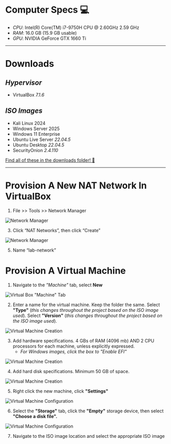 # Computer Specs 💻

*   _CPU_: Intel(R) Core(TM) i7-9750H CPU @ 2.60GHz   2.59 GHz
*   _RAM_: 16.0 GB (15.9 GB usable)
*   _GPU_: NVIDIA GeForce GTX 1660 Ti

---

# Downloads

## *Hypervisor*
* VirtualBox _7.1.6_

## *ISO Images*
* Kali Linux 2024
* Windows Server 2025
* Windows 11 Enterprise
* Ubuntu Live Server _22.04.5_
* Ubuntu Desktop _22.04.5_
* SecurityOnion _2.4.110_

[Find all of these in the downloads folder! 📁](https://github.com/TrystanW02/portfolio-cybersecuritylab/tree/main/downloads)

---

# Provision A New NAT Network In VirtualBox

1.  File >> Tools >> Network Manager

![Network Manager](https://github.com/TrystanW02/portfolio-cybersecuritylab/blob/main/images/network_provision/Network_Manager.png?raw=true)

3.  Click “NAT Networks”, then click “Create”

![Network Manager](https://github.com/TrystanW02/portfolio-cybersecuritylab/blob/main/images/network_provision/Create_NATNetwork.png?raw=true)

5.  Name  “lab-network”

# Provision A Virtual Machine

1. Navigate to the *"Machine"* tab, select **New**

![Virtual Box "Machine" Tab](https://github.com/TrystanW02/portfolio-cybersecuritylab/blob/main/images/VirtualBox_Machine_Tab.png)

2. Enter a name for the virtual machine. Keep the folder the same. Select **"Type"** (*this changes throughout the project based on the ISO image used*). Select **"Version"** (*this changes throughout the project based on the ISO image used*).

![Virtual Machine Creation](https://github.com/TrystanW02/portfolio-cybersecuritylab/blob/main/images/Virtual_Machine_Creation.png?raw=true)

3. Add hardware specifications. 4 GBs of RAM (4096 mb) AND 2 CPU processors for each machine, unless explicitly expressed.
   - *For Windows images, click the box to "Enable EFI"*

![Virtual Machine Creation](https://github.com/TrystanW02/portfolio-cybersecuritylab/blob/main/images/Hardware_Specs.png?raw=true)

4. Add hard disk specifications. Minimum 50 GB of space.

![Virtual Machine Creation](https://github.com/TrystanW02/portfolio-cybersecuritylab/blob/main/images/Hard_Disk_Specs.png?raw=true)

5. Right click the new machine, click **"Settings"**

![Virtual Machine Configuration](https://github.com/TrystanW02/portfolio-cybersecuritylab/blob/main/images/LabWinClient_Settings.png?raw=true)

6. Select the **"Storage"** tab, click the **"Empty"** storage device, then select **"Choose a disk file".**

![Virtual Machine Configuration](https://github.com/TrystanW02/portfolio-cybersecuritylab/blob/main/images/LabWinClient_Storage_Settings.png?raw=true)

7. Navigate to the ISO image location and select the appropriate ISO image
